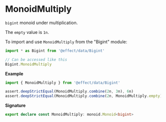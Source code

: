 # MonoidMultiply

`bigint` monoid under multiplication.

The `empty` value is `1n`.

To import and use `MonoidMultiply` from the "Bigint" module:

```ts
import * as Bigint from '@effect/data/Bigint'

// Can be accessed like this
Bigint.MonoidMultiply
```

**Example**

```ts
import { MonoidMultiply } from '@effect/data/Bigint'

assert.deepStrictEqual(MonoidMultiply.combine(2n, 3n), 6n)
assert.deepStrictEqual(MonoidMultiply.combine(2n, MonoidMultiply.empty), 2n)
```

**Signature**

```ts
export declare const MonoidMultiply: monoid.Monoid<bigint>
```
